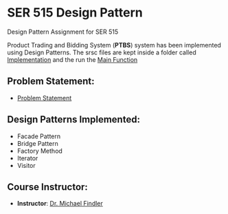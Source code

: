 
# SER 515 Design Pattern

Design Pattern Assignment for SER 515

Product Trading and Bidding System (**PTBS**) system has been implemented using Design Patterns. The srsc files are kept inside a folder called [Implementation](https://github.com/arshakshan/SER-515-Team26-Arshak/tree/main/Design_Pattern/Implementation) and the run the [Main Function](https://github.com/arshakshan/SER-515-Team26-Arshak/Design_Pattern/Implementations/Main.java)

Problem Statement:
-
- [Problem Statement](https://github.com/arshakshan/SER-515-Team26-Arshak/blob/main/DesignPattern-Spring22.pdf)


Design Patterns Implemented:
-
- Facade Pattern
- Bridge Pattern
- Factory Method
- Iterator
- Visitor

Course Instructor:
-
- **Instructor**: [Dr. Michael Findler](https://isearch.asu.edu/profile/2047446)
